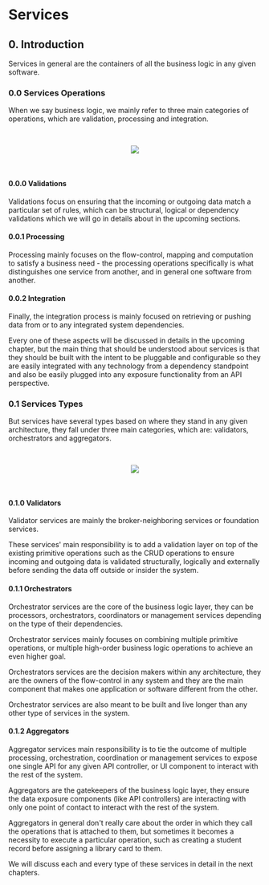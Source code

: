 # Services

## 0. Introduction
Services in general are the containers of all the business logic in any given software.


### 0.0 Services Operations
When we say business logic, we mainly refer to three main categories of operations, which are validation, processing and integration.

<br />
<p align=center>
    <img src="https://user-images.githubusercontent.com/1453985/100530065-4494d680-31a2-11eb-8393-32b21ab99a3d.png" />
</p>
<br />

#### 0.0.0 Validations 
Validations focus on ensuring that the incoming or outgoing data match a particular set of rules, which can be structural, logical or dependency validations which we will go in details about in the upcoming sections.

#### 0.0.1 Processing
Processing mainly focuses on the flow-control, mapping and computation to satisfy a business need - the processing operations specifically is what distinguishes one service from another, and in general one software from another.

#### 0.0.2 Integration
Finally, the integration process is mainly focused on retrieving or pushing data from or to any integrated system dependencies.

Every one of these aspects will be discussed in details in the upcoming chapter, but the main thing that should be understood about services is that they should be built with the intent to be pluggable and configurable so they are easily integrated with any technology from a dependency standpoint and also be easily plugged into any exposure functionality from an API perspective.


### 0.1 Services Types
But services have several types based on where they stand in any given architecture, they fall under three main categories, which are: validators, orchestrators and aggregators.

<br />
<p align=center>
 <img src="https://user-images.githubusercontent.com/1453985/100529444-b23e0400-319c-11eb-816a-59c73154542b.png" />
</p>
<br />

#### 0.1.0 Validators
Validator services are mainly the broker-neighboring services or foundation services.

These services' main responsibility is to add a validation layer on top of the existing primitive operations such as the CRUD operations to ensure incoming and outgoing data is validated structurally, logically and externally before sending the data off outside or insider the system.

#### 0.1.1 Orchestrators
Orchestrator services are the core of the business logic layer, they can be processors, orchestrators, coordinators or management services depending on the type of their dependencies.

Orchestrator services mainly focuses on combining multiple primitive operations, or multiple high-order business logic operations to achieve an even higher goal.

Orchestrators services are the decision makers within any architecture, they are the owners of the flow-control in any system and they are the main component that makes one application or software different from the other.

Orchestrator services are also meant to be built and live longer than any other type of services in the system.

#### 0.1.2 Aggregators
Aggregator services main responsibility is to tie the outcome of multiple processing, orchestration, coordination or management services to expose one single API for any given API controller, or UI component to interact with the rest of the system.

Aggregators are the gatekeepers of the business logic layer, they ensure the data exposure components (like API controllers) are interacting with only one point of contact to interact with the rest of the system.

Aggregators in general don't really care about the order in which they call the operations that is attached to them, but sometimes it becomes a necessity to execute a particular operation, such as creating a student record before assigning a library card to them.

We will discuss each and every type of these services in detail in the next chapters.


